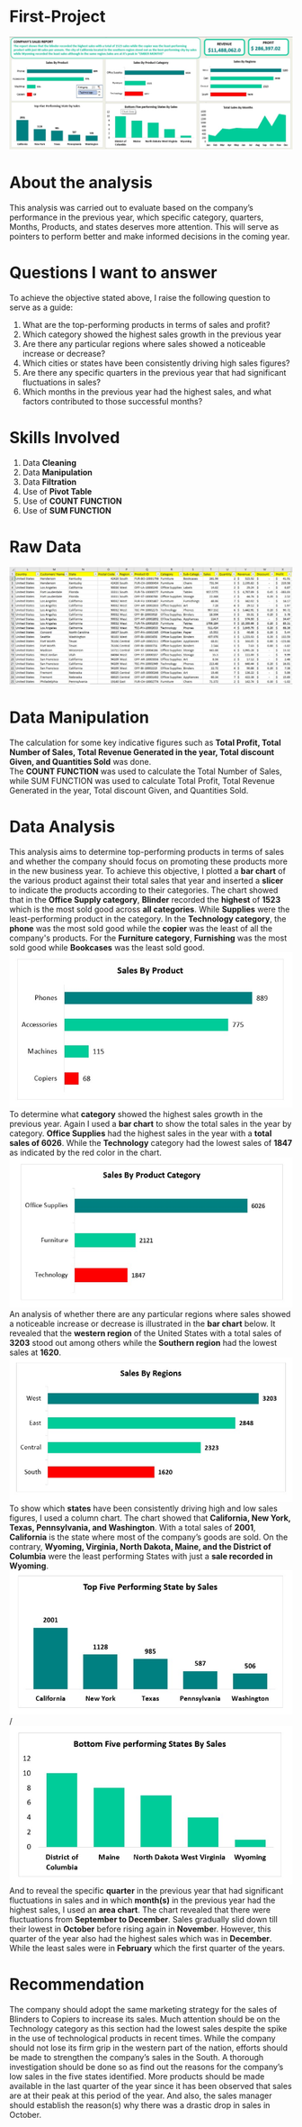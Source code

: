 # First-Project
![](BEST.jpg)
# About the analysis
This analysis was carried out to evaluate based on the company’s performance in the previous year, which specific category, quarters, Months, Products, and states deserves more attention. This will serve as pointers to perform better and make informed decisions in the coming year.
# Questions I want to answer
To achieve the objective stated above, I raise the following question to serve as a guide:
1.	What are the top-performing products in terms of sales and profit? 
2.	Which category showed the highest sales growth in the previous year
3.	Are there any particular regions where sales showed a noticeable increase or decrease?
4.	Which cities or states have been consistently driving high sales figures? 
5.	 Are there any specific quarters in the previous year that had significant fluctuations in sales?
6.	Which months in the previous year had the highest sales, and what factors contributed to those successful months?
# Skills Involved
1. Data **Cleaning** 
2. Data **Manipulation**
3. Data **Filtration**
4. Use of **Pivot Table**
5. Use of **COUNT FUNCTION**
6. Use of **SUM FUNCTION**
# Raw Data
![](Rawdata.jpg)
# Data Manipulation
 The calculation for some key indicative figures such as **Total Profit, Total Number of Sales, Total Revenue Generated in the year, Total discount Given, and Quantities Sold** was done.  
The **COUNT FUNCTION** was used to calculate the Total Number of Sales, while SUM FUNCTION was used to calculate Total Profit, Total Revenue Generated in the year, Total discount Given, and Quantities Sold.
# Data Analysis
This analysis aims to determine top-performing products in terms of sales and whether the company should focus on promoting these products more in the new business year. To achieve this objective, I plotted a **bar chart** of the various product against their total sales that year and inserted a **slicer** to indicate the products according to their categories. The chart showed that in the **Office Supply category**, **Blinder** recorded the **highest** of **1523** which is the most sold good across **all categories**. While **Supplies** were the least-performing product in the category. In the **Technology category**, the **phone** was the most sold good while the **copier** was the least of all the company's products. For the **Furniture category**, **Furnishing** was the most sold good while **Bookcases** was the least sold good. 
![](byproductnew.jpg)
To determine what **category** showed the highest sales growth in the previous year. Again I used a **bar chart** to show the total sales in the year by category. **Office Supplies** had the highest sales in the year with a **total sales of 6026**. While the **Technology** category had the lowest sales of **1847** as indicated by the red color in the chart.
![](byproductcategory.jpg)
An analysis of whether there are any particular regions where sales showed a noticeable increase or decrease is illustrated in the **bar chart** below. It revealed that the **western region** of the United States with a total sales of **3203** stood out among others while the **Southern region** had the lowest sales at **1620**.
![](byregion.jpg)
To show which **states** have been consistently driving high and low sales figures, I used a column chart. The chart showed that **California, New York, Texas, Pennsylvania, and Washington**. With a total sales of **2001**, **California** is the state where most of the company’s goods are sold. On the contrary, **Wyoming, Virginia, North Dakota, Maine, and the District of Columbia** were the least performing States with just a **sale recorded in  Wyoming**.
![](topstate.jpg)/![](bottomstate.jpg)
And to reveal the specific **quarter** in the previous year that had significant fluctuations in sales and in which **month(s)** in the previous year had the highest sales, I used an **area chart**. The chart revealed that there were fluctuations from **September to December**. Sales gradually slid down till their lowest in **October** before rising again in **Novembe**r. However, this quarter of the year also had the highest sales which was in **December**. While the least sales were in **February** which the first quarter of the years.
# Recommendation
The company should adopt the same marketing strategy for the sales of Blinders to Copiers to increase its sales.
Much attention should be on the Technology category as this section had the lowest sales despite the spike in the use of technological products in recent times.
 While the company should not lose its firm grip in the western part of the nation, efforts should be made to strengthen the company’s sales in the South.
A thorough investigation should be done so as find out the reasons for the company’s low sales in the five states identified.
More products should be made available in the last quarter of the year since it has been observed that sales are at their peak at this period of the year. And also, the sales manager should establish the reason(s) why there was a drastic drop in sales in October.


